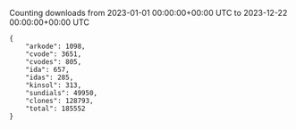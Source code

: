 
Counting downloads from 2023-01-01 00:00:00+00:00 UTC to 2023-12-22 00:00:00+00:00 UTC

```
{
    "arkode": 1098,
    "cvode": 3651,
    "cvodes": 805,
    "ida": 657,
    "idas": 285,
    "kinsol": 313,
    "sundials": 49950,
    "clones": 128793,
    "total": 185552
}
```
